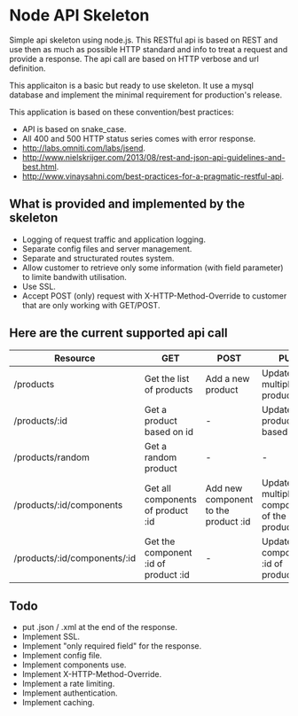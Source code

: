 Node API Skeleton
=================

Simple api skeleton using node.js. This RESTful api is based on REST and use then as much as possible HTTP standard and info to treat a request and provide a response. The api call are based on HTTP verbose and url definition.

This applicaiton is a basic but ready to use skeleton. It use a mysql database and implement the minimal requirement for production's release.

This application is based on these convention/best practices:
* API is based on snake_case.
* All 400 and 500 HTTP status series comes with error response.
* http://labs.omniti.com/labs/jsend.
* http://www.nielskrijger.com/2013/08/rest-and-json-api-guidelines-and-best.html.
* http://www.vinaysahni.com/best-practices-for-a-pragmatic-restful-api.

What is provided and implemented by the skeleton
------------------------------------------------
* Logging of request traffic and application logging.
* Separate config files and server management.
* Separate and structurated routes system.
* Allow customer to retrieve only some information (with field parameter) to limite bandwith utilisation.
* Use SSL.
* Accept POST (only) request with X-HTTP-Method-Override to customer that are only working with GET/POST.

Here are the current supported api call
---------------------------------------
| Resource	  | GET | POST | PUT | DELETE | PATCH |
| ------------- | ------------- | ------------- | ------------- | ------------- | ------------- |
| /products  | Get the list of products  | Add a new product | Update multiple products | Delete all products | - |
| /products/:id  | Get a product based on id  | - | Update a product based on id | Delete a product based on id | - |
| /products/random  | Get a random product  | - | - | - | - |
| /products/:id/components  | Get all components of product :id  | Add new component to the product :id | Update multiple components of the product :id | Delete all components of the product :id | - |
| /products/:id/components/:id  | Get the component :id of product :id  | - | Update component :id of product :id | Delete component :id of product :id | - |

Todo
---------------------------------------
* put .json / .xml at the end of the response.
* Implement SSL.
* Implement "only required field" for the response.
* Implement config file.
* Implement components use.
* Implement X-HTTP-Method-Override.
* Implement a rate limiting.
* Implement authentication.
* Implement caching.
